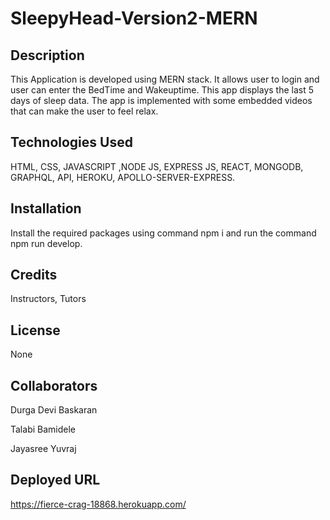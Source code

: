 # SleepyHead-Version2-MERN

## Description
This Application is developed using MERN stack. It allows user to login and user can enter the BedTime and Wakeuptime. This app displays the last 5 days of sleep data. The app is implemented with some embedded videos that can make the user to feel relax. 

## Technologies Used  
HTML, CSS, JAVASCRIPT ,NODE JS, EXPRESS JS, REACT, MONGODB, GRAPHQL,  API, HEROKU, APOLLO-SERVER-EXPRESS.  

## Installation
Install the required packages using command npm i and run the command npm run develop.

## Credits
Instructors, Tutors

## License

None

## Collaborators

Durga Devi Baskaran

Talabi Bamidele

Jayasree Yuvraj


## Deployed URL
https://fierce-crag-18868.herokuapp.com/

